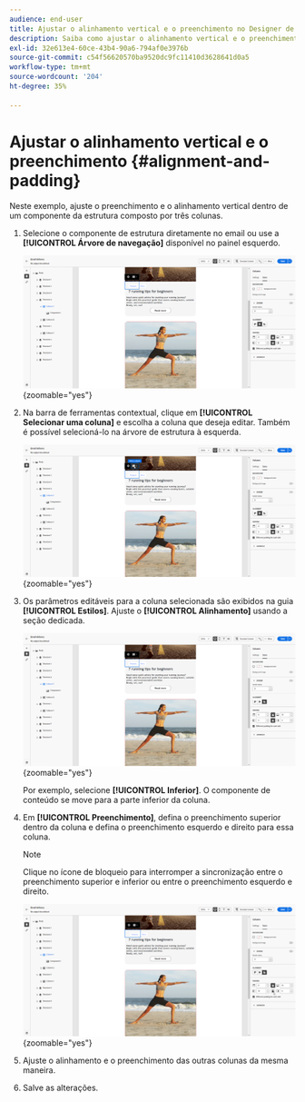 ```yaml
---
audience: end-user
title: Ajustar o alinhamento vertical e o preenchimento no Designer de email
description: Saiba como ajustar o alinhamento vertical e o preenchimento
exl-id: 32e613e4-60ce-43b4-90a6-794af0e3976b
source-git-commit: c54f56620570ba9520dc9fc11410d3628641d0a5
workflow-type: tm+mt
source-wordcount: '204'
ht-degree: 35%

---
```


# Ajustar o alinhamento vertical e o preenchimento {#alignment-and-padding}

Neste exemplo, ajuste o preenchimento e o alinhamento vertical dentro de um componente da estrutura composto por três colunas.

1. Selecione o componente de estrutura diretamente no email ou use a **[!UICONTROL Árvore de navegação]** disponível no painel esquerdo.

   ![Captura de tela mostrando a seleção do componente da estrutura na árvore de navegação](assets/alignment_1.png){zoomable="yes"}

1. Na barra de ferramentas contextual, clique em **[!UICONTROL Selecionar uma coluna]** e escolha a coluna que deseja editar. Também é possível selecioná-lo na árvore de estrutura à esquerda.

   ![Captura de tela mostrando a seleção de coluna da barra de ferramentas contextual](assets/alignment_2.png){zoomable="yes"}

1. Os parâmetros editáveis para a coluna selecionada são exibidos na guia **[!UICONTROL Estilos]**. Ajuste o **[!UICONTROL Alinhamento]** usando a seção dedicada.

   ![Captura de tela mostrando as opções de ajuste de alinhamento na guia Estilos](assets/alignment_3.png){zoomable="yes"}

   Por exemplo, selecione **[!UICONTROL Inferior]**. O componente de conteúdo se move para a parte inferior da coluna.

1. Em **[!UICONTROL Preenchimento]**, defina o preenchimento superior dentro da coluna e defina o preenchimento esquerdo e direito para essa coluna.

   >[!NOTE]
   >
   >Clique no ícone de bloqueio para interromper a sincronização entre o preenchimento superior e inferior ou entre o preenchimento esquerdo e direito.

   ![Captura de tela mostrando as opções de ajuste de preenchimento](assets/alignment_4.png){zoomable="yes"}

1. Ajuste o alinhamento e o preenchimento das outras colunas da mesma maneira.

1. Salve as alterações.
